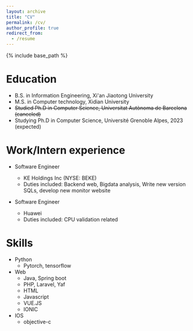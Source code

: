 ```yaml
---
layout: archive
title: "CV"
permalink: /cv/
author_profile: true
redirect_from:
  - /resume
---
```


{% include base_path %}

Education
======
* B.S. in Information Engineering, Xi'an Jiaotong University
* M.S. in Computer technology, Xidian University
* ~~Studied Ph.D in Computer Science, Universitat Autònoma de Barcelona (canceled)~~
* Studying Ph.D in Computer Science, Université Grenoble Alpes, 2023 (expected)

Work/Intern experience
======
* Software Engineer
  * KE Holdings Inc (NYSE: BEKE)
  * Duties included: Backend web, Bigdata analysis, Write new version SQLs, develop new monitor website

* Software Engineer
  * Huawei
  * Duties included: CPU validation related
  
Skills
======
* Python
  * Pytorch, tensorflow
* Web
  * Java, Spring boot
  * PHP, Laravel, Yaf
  * HTML
  * Javascript
  * VUE.JS
  * IONIC
* IOS
  * objective-c


